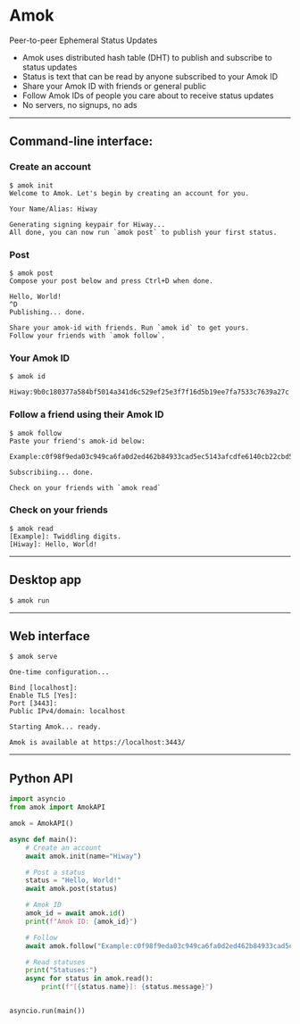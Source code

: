 # Amok

Peer-to-peer Ephemeral Status Updates

- Amok uses distributed hash table (DHT) to publish and subscribe to status updates
- Status is text that can be read by anyone subscribed to your Amok ID
- Share your Amok ID with friends or general public
- Follow Amok IDs of people you care about to receive status updates
- No servers, no signups, no ads

---

## Command-line interface:

### Create an account

```console
$ amok init
Welcome to Amok. Let's begin by creating an account for you.

Your Name/Alias: Hiway

Generating signing keypair for Hiway...
All done, you can now run `amok post` to publish your first status.
```

### Post

```console
$ amok post
Compose your post below and press Ctrl+D when done.

Hello, World!
^D
Publishing... done.

Share your amok-id with friends. Run `amok id` to get yours.
Follow your friends with `amok follow`.
```

### Your Amok ID

```console
$ amok id

Hiway:9b0c180377a584bf5014a341d6c529ef25e3f7f16d5b19ee7fa7533c7639a27c

```

### Follow a friend using their Amok ID

```console
$ amok follow
Paste your friend's amok-id below: 

Example:c0f98f9eda03c949ca6fa0d2ed462b84933cad5ec5143afcdfe6140cb22cbd5e

Subscribiing... done.

Check on your friends with `amok read`
```

### Check on your friends

```console
$ amok read
[Example]: Twiddling digits.
[Hiway]: Hello, World!
```

---

## Desktop app

```console
$ amok run
```

---

## Web interface

```console
$ amok serve

One-time configuration...

Bind [localhost]: 
Enable TLS [Yes]:
Port [3443]:
Public IPv4/domain: localhost

Starting Amok... ready.

Amok is available at https://localhost:3443/
```

---

## Python API

```python
import asyncio
from amok import AmokAPI

amok = AmokAPI()

async def main():
    # Create an account
    await amok.init(name="Hiway")

    # Post a status
    status = "Hello, World!"
    await amok.post(status)

    # Amok ID
    amok_id = await amok.id()
    print(f"Amok ID: {amok_id}")

    # Follow
    await amok.follow("Example:c0f98f9eda03c949ca6fa0d2ed462b84933cad5ec5143afcdfe6140cb22cbd5e")

    # Read statuses
    print("Statuses:")
    async for status in amok.read():
        print(f"[{status.name}]: {status.message}")


asyncio.run(main())
```